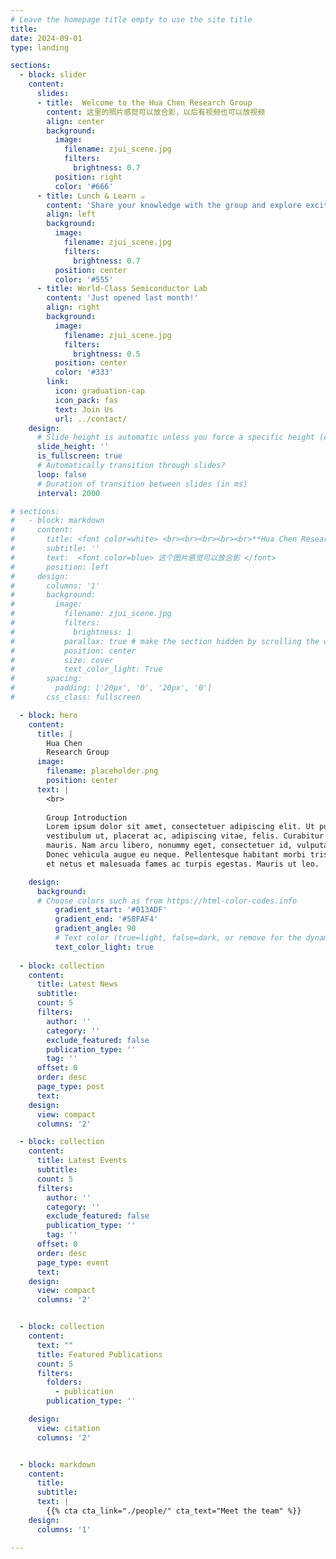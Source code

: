 ```yaml
---
# Leave the homepage title empty to use the site title
title:
date: 2024-09-01
type: landing

sections:
  - block: slider
    content:
      slides:
      - title:  Welcome to the Hua Chen Research Group
        content: 这里的照片感觉可以放合影，以后有视频也可以放视频
        align: center
        background:
          image:
            filename: zjui_scene.jpg
            filters:
              brightness: 0.7
          position: right
          color: '#666'
      - title: Lunch & Learn ☕️
        content: 'Share your knowledge with the group and explore exciting new topics together!'
        align: left
        background:
          image:
            filename: zjui_scene.jpg
            filters:
              brightness: 0.7
          position: center
          color: '#555'
      - title: World-Class Semiconductor Lab
        content: 'Just opened last month!'
        align: right
        background:
          image:
            filename: zjui_scene.jpg
            filters:
              brightness: 0.5
          position: center
          color: '#333'
        link:
          icon: graduation-cap
          icon_pack: fas
          text: Join Us
          url: ../contact/
    design:
      # Slide height is automatic unless you force a specific height (e.g. '400px')
      slide_height: ''
      is_fullscreen: true
      # Automatically transition through slides?
      loop: false
      # Duration of transition between slides (in ms)
      interval: 2000

# sections:
#   - block: markdown
#     content:
#       title: <font color=white> <br><br><br><br><br>**Hua Chen Research Group** </font>
#       subtitle: ''
#       text:  <font color=blue> 这个图片感觉可以放合影 </font>
#       position: left
#     design:
#       columns: '1'
#       background:
#         image: 
#           filename: zjui_scene.jpg
#           filters:
#             brightness: 1
#           parallax: true # make the section hidden by scrolling the wheel
#           position: center
#           size: cover
#           text_color_light: True
#       spacing:
#         padding: ['20px', '0', '20px', '0']
#       css_class: fullscreen

  - block: hero
    content:
      title: |
        Hua Chen
        Research Group
      image:
        filename: placeholder.png
        position: center
      text: |
        <br>
        
        Group Introduction 
        Lorem ipsum dolor sit amet, consectetuer adipiscing elit. Ut purus elit,
        vestibulum ut, placerat ac, adipiscing vitae, felis. Curabitur dictum gravida
        mauris. Nam arcu libero, nonummy eget, consectetuer id, vulputate a, magna.
        Donec vehicula augue eu neque. Pellentesque habitant morbi tristique senectus
        et netus et malesuada fames ac turpis egestas. Mauris ut leo. 

    design:
      background:
      # Choose colors such as from https://html-color-codes.info
          gradient_start: '#013ADF'
          gradient_end: '#58FAF4'
          gradient_angle: 90
          # Text color (true=light, false=dark, or remove for the dynamic theme color).
          text_color_light: true
  
  - block: collection
    content:
      title: Latest News
      subtitle:
      count: 5
      filters:
        author: ''
        category: ''
        exclude_featured: false
        publication_type: ''
        tag: ''
      offset: 0
      order: desc
      page_type: post
      text:  
    design:
      view: compact
      columns: '2'

  - block: collection
    content:
      title: Latest Events
      subtitle:
      count: 5
      filters:
        author: ''
        category: ''
        exclude_featured: false
        publication_type: ''
        tag: ''
      offset: 0
      order: desc
      page_type: event
      text:  
    design:
      view: compact
      columns: '2'


  - block: collection
    content:
      text: ""
      title: Featured Publications
      count: 5
      filters:
        folders:
          - publication
        publication_type: ''

    design:
      view: citation
      columns: '2'


  - block: markdown
    content:
      title:
      subtitle:
      text: |
        {{% cta cta_link="./people/" cta_text="Meet the team" %}}
    design:
      columns: '1'

---
```

